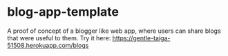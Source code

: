 # blog-app-template
A proof of concept of a blogger like web app, where users can share blogs that were useful to them.
Try it here:
https://gentle-taiga-51508.herokuapp.com/blogs
